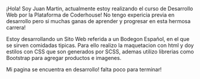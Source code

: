 ¡Hola! Soy Juan Martin, actualmente estoy realizando el curso de Desarrollo Web por la Plataforma de Coderhouse! No tengo expericia previa en desarrollo pero si muchas ganas de aprender y progresar en esta hermosa carrera!

Estoy desarrollando un Sito Web referida a un Bodegon Español, en el que se sirven comidadas tipicas. Para ello realizo la maquetacion con html y doy estilos con CSS que son generados por SCSS, ademas utilizo librerias como Bootstrap para agregar productos e imagenes.

Mi pagina se encuentra en desarrollo! falta poco para terminar!
